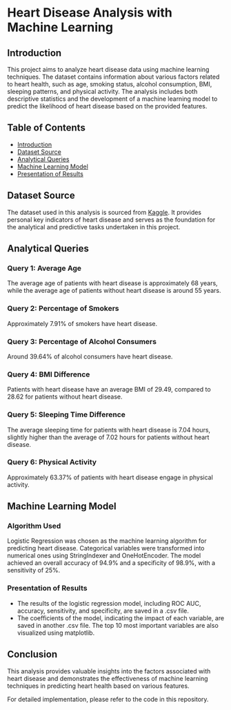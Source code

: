 # Heart Disease Analysis with Machine Learning

## Introduction
This project aims to analyze heart disease data using machine learning techniques. The dataset contains information about various factors related to heart health, such as age, smoking status, alcohol consumption, BMI, sleeping patterns, and physical activity. The analysis includes both descriptive statistics and the development of a machine learning model to predict the likelihood of heart disease based on the provided features.

## Table of Contents
- [Introduction](#introduction)
- [Dataset Source](#dataset-source)
- [Analytical Queries](#analytical-queries)
- [Machine Learning Model](#machine-learning-model)
- [Presentation of Results](#presentation-of-results)

## Dataset Source
The dataset used in this analysis is sourced from [Kaggle](https://www.kaggle.com/datasets/kamilpytlak/personal-key-indicators-of-heart-disease). It provides personal key indicators of heart disease and serves as the foundation for the analytical and predictive tasks undertaken in this project.


## Analytical Queries
### Query 1: Average Age
The average age of patients with heart disease is approximately 68 years, while the average age of patients without heart disease is around 55 years.

### Query 2: Percentage of Smokers
Approximately 7.91% of smokers have heart disease.

### Query 3: Percentage of Alcohol Consumers
Around 39.64% of alcohol consumers have heart disease.

### Query 4: BMI Difference
Patients with heart disease have an average BMI of 29.49, compared to 28.62 for patients without heart disease.

### Query 5: Sleeping Time Difference
The average sleeping time for patients with heart disease is 7.04 hours, slightly higher than the average of 7.02 hours for patients without heart disease.

### Query 6: Physical Activity
Approximately 63.37% of patients with heart disease engage in physical activity.

## Machine Learning Model
### Algorithm Used
Logistic Regression was chosen as the machine learning algorithm for predicting heart disease. Categorical variables were transformed into numerical ones using StringIndexer and OneHotEncoder. The model achieved an overall accuracy of 94.9% and a specificity of 98.9%, with a sensitivity of 25%.

### Presentation of Results
- The results of the logistic regression model, including ROC AUC, accuracy, sensitivity, and specificity, are saved in a .csv file.
- The coefficients of the model, indicating the impact of each variable, are saved in another .csv file. The top 10 most important variables are also visualized using matplotlib.

## Conclusion
This analysis provides valuable insights into the factors associated with heart disease and demonstrates the effectiveness of machine learning techniques in predicting heart health based on various features.

For detailed implementation, please refer to the code in this repository.
